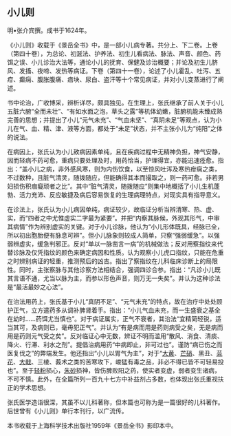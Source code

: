 ## 小儿则

明•张介宾撰。成书于1624年。

《小儿则》收载于《景岳全书》中，是一部小儿病专著。共分上、下二卷。上卷（第四十卷），为总论、初涎法、护养法、初生儿看病法、脉法、声音、颜色、药饵之误、小儿诊治大法等，通论小儿的抚育、保健及诊治概要；并论及初生儿脐风、发搐、夜啼、发热等病证。下卷（第四十一卷），论述了小儿霍乱、吐泻、五疳、癫痫、腹胀腹痛、痞块、尿白、盗汗等十个常见病证，并对小儿变蒸进行了阐述。

书中论治，广收博采，辨析详尽，颇具独见。在生理上，张氏继承了前人关于小儿五脏六腑“全而未壮”、“有如水面之泡，草头之露”等机体幼嫩，脏腑机能未臻成熟完善的思想；并提出了小儿“元气未充”、“气血未坚”、“真阴未足”等观点，认为小儿在气、血、精、津、液等方面，都处于“未足”状态，并不主张小儿为“纯阳”之体的说法。

在病因上，张氏认为小儿致病因素单纯，且在疾病过程中无精神负担，神气安静，因而轻病不药可愈，重病只要处理及时，用药恰当，护理得宜，亦能迅速痊愈。指出：“盖小儿之病，非外感风寒，则为内伤饮食，以至惊风吐泻及寒热疳痫之类，不过数种，且脏气清灵，随拨随应，但能确得其本而撮取之，则一药可愈。非若男妇损伤积痼癡顽者之比”。其中“脏气清灵，随拨随应”则集中地概括了小儿生机蓬勃、活力充沛、反应敏捷及病后容易恢复的生理病理特点，对现实具有指导意义。

在诊法上，张氏认为小儿病因单纯，病证较少，故临证分析当辨清寒、热、虚、实，而“四者之中尤惟虚实二字最为紧要”。并把“内察其脉候，外观其形气，中审其病情”作为辨别虚实的关键。对于小儿诊脉，他认为“小儿形体既具，经脉已全，所以初出胞胎便有脉息可辨”。但小儿脉象则较成人简单，只察“强弱缓急”。以强弱辨虚实，缓急判邪正。反对“单以一脉凿言一病”的机械做法；反对用察指纹来代替诊脉及仅凭指纹的颜色来确定病因和性质。认为观察小儿虎口指纹，只能在危重之时辨别病证的轻重，推测预后的凶吉。指出了察指纹在儿科临床诊断上的局限性。同时，主张察脉与其他诊察方法相结合，强调四诊合参。指出：“凡诊小儿既其言语不通，尤当以脉为主，而参以形色声音，则万无一失矣”。并认为这种诊法是“最活最妙之心法”。

在治法用药上，张氏基于小儿“真阴不足”、“元气未充”的特点，故在治疗中处处顾护正气，立方遣药多从调补脾肾着手。指出：“小儿气血未充，而一生盛衰之基全在幼时……药饵尤当慎也”。对于病证属实，正气不衰者，其治法“宜精简轻锐，适当其可，及病则已，毫毋犯正气”。并认为“有是病而用是药则病受之矣，无是病而用是药则元气受之矣”。反对临证心中无数，辨证不明而滥用“散风、消食、清痰、降火、行滞、利水之剂”。提倡治病用药“中病即止，非可过也”。谨防“病已伤之而医复伐之”的弊端发生。他还指出“小儿以胃气为主”，对于“[大黄](https://www.gmzyjc.com/read/bc/bc02-0.1.1.0.0.md)、[芒硝](https://www.gmzyjc.com/read/bc/bc02-0.1.2.0.0.md)、黑丑、[芫花](https://www.gmzyjc.com/read/bc/bc02-0.3.3.0.0.md)、[大戟](https://www.gmzyjc.com/read/bc/bc02-0.3.2.0.0.md)、三棱、莪术之类的苦寒攻下，峻猛有毒之品，非必不得已皆不可轻易投也”。至于[轻粉](https://www.gmzyjc.com/read/bc/bc20-0.5.0.0.0.md)损心，[朱砂](https://www.gmzyjc.com/read/bc/bc09-0.1.1.0.0.md)损神，皆伤脾败阳之药，使实者变虚，弱者变生诸病，不可不慎。此外，在全篇所列一百九十七方中补益剂占多数，也体现出张氏重视扶正的学术思想。

张氏医学造诣很深，其虽不以儿科著称，但本篇也可称为是一篇很好的儿科著作。后世曾有《小儿则》单行本刊行，以广流传。

本书收载于上海科学技术出版社1959年《景岳全书》影印本中。
